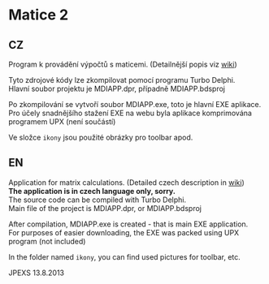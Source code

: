 # Matice 2

## CZ
Program k provádění výpočtů s maticemi. (Detailnější popis viz [wiki](https://github.com/jindrapetrik/matice/wiki))

Tyto zdrojové kódy lze zkompilovat pomocí programu Turbo Delphi.  
Hlavní soubor projektu je MDIAPP.dpr, případně MDIAPP.bdsproj

Po zkompilování se vytvoří soubor MDIAPP.exe, toto je hlavní EXE aplikace.  
Pro účely snadnějšího stažení EXE na webu byla aplikace komprimována programem UPX (není součástí)

Ve složce `ikony` jsou použité obrázky pro toolbar apod.

## EN
Application for matrix calculations. (Detailed czech description in [wiki](https://github.com/jindrapetrik/matice/wiki))  
**The application is in czech language only, sorry.**  
The source code can be compiled with Turbo Delphi.  
Main file of the project is MDIAPP.dpr, or MDIAPP.bdsproj

After compilation, MDIAPP.exe is created - that is main EXE application.  
For purposes of easier downloading, the EXE was packed using UPX program (not included)

In the folder named `ikony`, you can find used pictures for toolbar, etc.


JPEXS 13.8.2013
